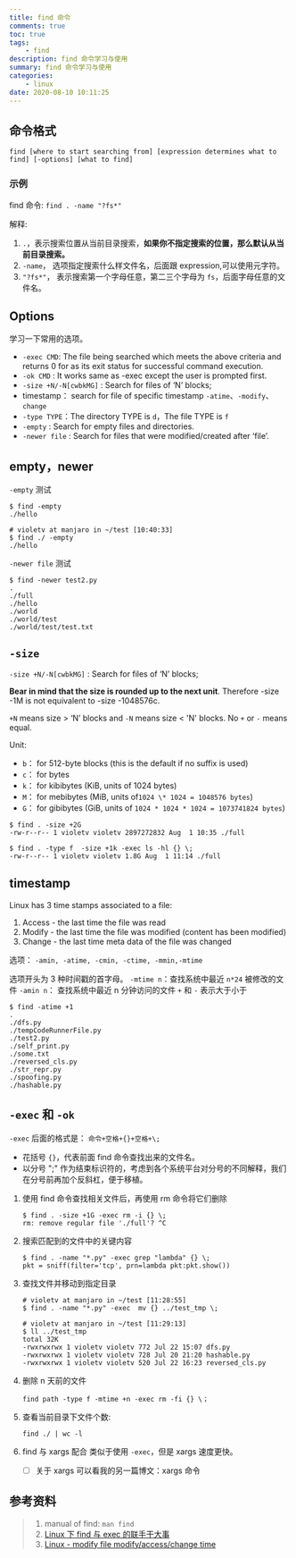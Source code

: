 ```yaml
---
title: find 命令
comments: true
toc: true
tags:
    - find
description: find 命令学习与使用
summary: find 命令学习与使用
categories:
    - linux
date: 2020-08-10 10:11:25
---
```


## 命令格式

```shell
find [where to start searching from] [expression determines what to find] [-options] [what to find]
```

### 示例

find 命令: `find . -name "?fs*"`

解释:

1. `.`，表示搜索位置从当前目录搜索，**如果你不指定搜索的位置，那么默认从当前目录搜索。**
2. `-name`， 选项指定搜索什么样文件名，后面跟 expression,可以使用元字符。
3. `"?fs*"`， 表示搜索第一个字母任意，第二三个字母为 `fs`，后面字母任意的文件名。

## Options

学习一下常用的选项。

-   `-exec CMD`: The file being searched which meets the above criteria and returns 0 for as its exit status for successful command execution.
-   `-ok CMD` : It works same as -exec except the user is prompted first.
-   `-size +N/-N[cwbkMG]` : Search for files of ‘N’ blocks;
-   timestamp： search for file of specific timestamp
    `-atime`、`-modify`、`change`
-   `-type TYPE`：The directory TYPE is `d`，The file TYPE is `f`
-   `-empty` : Search for empty files and directories.
-   `-newer file` : Search for files that were modified/created after ‘file’.

## empty，newer

`-empty` 测试

```shelll
$ find -empty
./hello

# violetv at manjaro in ~/test [10:40:33]
$ find ./ -empty
./hello
```

`-newer file` 测试

```shell
$ find -newer test2.py
.
./full
./hello
./world
./world/test
./world/test/test.txt
```

## `-size`

`-size +N/-N[cwbkMG]` : Search for files of ‘N’ blocks;

**Bear in mind that the size is rounded up to the next unit**. Therefore -size -1M is not equivalent to -size -1048576c.

`+N` means size > ‘N’ blocks and `-N` means size < 'N' blocks. No `+` or `-` means equal.

Unit:

-   `b`： for 512-byte blocks (this is the default if no suffix is used)
-   `c`： for bytes
-   `k`： for kibibytes (KiB, units of 1024 bytes)
-   `M`： for mebibytes (MiB, units of`1024 \* 1024 = 1048576 bytes`)
-   `G`： for gibibytes (GiB, units of `1024 * 1024 * 1024 = 1073741824 bytes`)

```shell
$ find . -size +2G
-rw-r--r-- 1 violetv violetv 2897272832 Aug  1 10:35 ./full

$ find . -type f  -size +1k -exec ls -hl {} \;
-rw-r--r-- 1 violetv violetv 1.8G Aug  1 11:14 ./full
```

## timestamp

Linux has 3 time stamps associated to a file:

1. Access - the last time the file was read
2. Modify - the last time the file was modified (content has been modified)
3. Change - the last time meta data of the file was changed

选项： `-amin, -atime, -cmin, -ctime, -mmin,-mtime`

选项开头为 3 种时间戳的首字母。
`-mtime n`：查找系统中最近 `n*24` 被修改的文件
`-amin n`： 查找系统中最近 n 分钟访问的文件
`+` 和 `-` 表示大于小于

```shell
$ find -atime +1
.
./dfs.py
./tempCodeRunnerFile.py
./test2.py
./self_print.py
./some.txt
./reversed_cls.py
./str_repr.py
./spoofing.py
./hashable.py
```

## `-exec` 和 `-ok`

`-exec` 后面的格式是： `命令+空格+{}+空格+\;`

-   花括号 `{}`，代表前面 find 命令查找出来的文件名。
-   以分号 ";" 作为结束标识符的，考虑到各个系统平台对分号的不同解释，我们在分号前再加个反斜杠，便于移植。

1. 使用 find 命令查找相关文件后，再使用 rm 命令将它们删除

    ```shell
    $ find . -size +1G -exec rm -i {} \;
    rm: remove regular file './full'? ^C
    ```

2. 搜索匹配到的文件中的关键内容

    ```shell
    $ find . -name "*.py" -exec grep "lambda" {} \;
    pkt = sniff(filter='tcp', prn=lambda pkt:pkt.show())
    ```

3. 查找文件并移动到指定目录

    ```shell
    # violetv at manjaro in ~/test [11:28:55]
    $ find . -name "*.py" -exec  mv {} ../test_tmp \;

    # violetv at manjaro in ~/test [11:29:13]
    $ ll ../test_tmp
    total 32K
    -rwxrwxrwx 1 violetv violetv 772 Jul 22 15:07 dfs.py
    -rwxrwxrwx 1 violetv violetv 728 Jul 20 21:20 hashable.py
    -rwxrwxrwx 1 violetv violetv 520 Jul 22 16:23 reversed_cls.py
    ```

4. 删除 n 天前的文件

    `find path -type f -mtime +n -exec rm -fi {} \；`

5. 查看当前目录下文件个数:

    `find ./ | wc -l`

6. find 与 xargs 配合
   类似于使用 `-exec`，但是 xargs 速度更快。
    - [ ] 关于 xargs 可以看我的另一篇博文：xargs 命令

## 参考资料

> 1. manual of find: `man find`
> 2. [Linux 下 find 与 exec 的联手干大事](https://mp.weixin.qq.com/s?__biz=MzU3NTgyODQ1Nw==&mid=2247485216&idx=1&sn=c6d972e5a09d1d60433d733c3b3e0365&=41#wechat_redirect)
> 3. [Linux - modify file modify/access/change time](https://stackoverflow.com/questions/40630695/linux-modify-file-modify-access-change-time)
